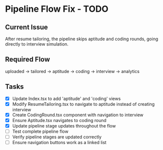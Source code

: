# Pipeline Flow Fix - TODO

## Current Issue

After resume tailoring, the pipeline skips aptitude and coding rounds, going directly to interview simulation.

## Required Flow

uploaded → tailored → aptitude → coding → interview → analytics

## Tasks

- [x] Update Index.tsx to add 'aptitude' and 'coding' views
- [x] Modify ResumeTailoring.tsx to navigate to aptitude instead of creating interview
- [x] Create CodingRound.tsx component with navigation to interview
- [x] Ensure Aptitude.tsx navigates to coding round
- [x] Update pipeline stage updates throughout the flow
- [ ] Test complete pipeline flow
- [ ] Verify pipeline stages are updated correctly
- [ ] Ensure navigation buttons work as a linked list
